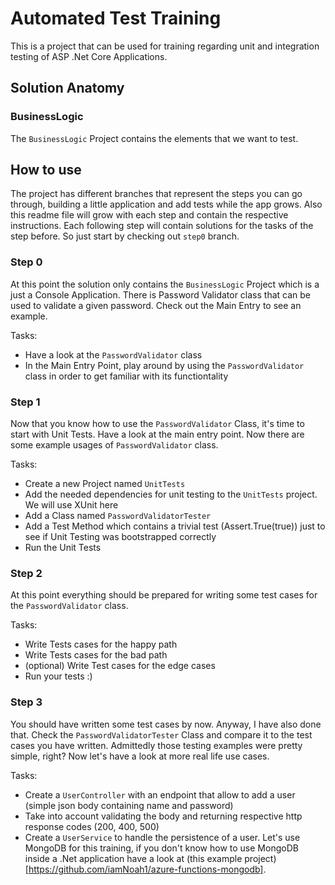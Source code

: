 # Automated Test Training 
This is a project that can be used for training regarding unit and integration testing of ASP .Net Core Applications. 

## Solution Anatomy 

### BusinessLogic
The `BusinessLogic` Project contains the elements that we want to test.

## How to use 
The project has different branches that represent the steps you can go through, building a little application and add tests while the app grows. Also this readme file will grow with each step and contain the respective instructions. Each following step will contain solutions for the tasks of the step before. So just start by checking out `step0` branch. 

### Step 0 
At this point the solution only contains the `BusinessLogic` Project which is a just a Console Application. There is Password Validator class that can be used to validate a given password. Check out the Main Entry to see an example. 

Tasks:
* Have a look at the `PasswordValidator` class
* In the Main Entry Point, play around by using the `PasswordValidator` class in order to get familiar with its functiontality 

### Step 1
Now that you know how to use the `PasswordValidator` Class, it's time to start with Unit Tests. Have a look at the main entry point. Now there are some example usages of `PasswordValidator` class. 

Tasks:
* Create a new Project named `UnitTests`
* Add the needed dependencies for unit testing to the `UnitTests` project. We will use XUnit here
* Add a Class named `PasswordValidatorTester`
* Add a Test Method which contains a trivial test (Assert.True(true)) just to see if Unit Testing was bootstrapped correctly
* Run the Unit Tests 

### Step 2 
At this point everything should be prepared for writing some test cases for the `PasswordValidator` class.

Tasks: 
* Write Tests cases for the happy path
* Write Tests cases for the bad path
* (optional) Write Test cases for the edge cases
* Run your tests :) 

### Step 3 
You should have written some test cases by now. Anyway, I have also done that. Check the `PasswordValidatorTester` Class and compare it to the test cases you have written. Admittedly those testing examples were pretty simple, right? Now let's have a look at more real life use cases.  

Tasks:
* Create a `UserController` with an endpoint that allow to add a user (simple json body containing name and password)
* Take into account validating the body and returning respective http response codes (200, 400, 500)
* Create a `UserService` to handle the persistence of a user. Let's use MongoDB for this training, if you don't know how to use MongoDB inside a .Net application have a look at (this example project)[https://github.com/iamNoah1/azure-functions-mongodb]. 